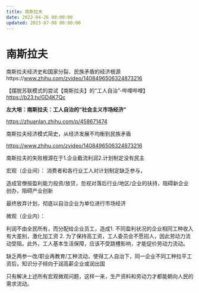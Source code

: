 ```yaml
---
title: 南斯拉夫
date: 2022-04-26 00:00:00
updated: 2023-07-08 00:00:00
---
```


# 南斯拉夫

南斯拉夫经济史和国家分裂、民族矛盾的经济根源https://www.zhihu.com/zvideo/1408496506324873216

【摆脱苏联模式的尝试【南斯拉夫】的“工人自治”-哔哩哔哩】 https://b23.tv/GD4K7Qc

**左大培：南斯拉夫：工人自治的“社会主义市场经济”**

https://zhuanlan.zhihu.com/p/458671474

南斯拉夫经济模式简史，从经济发展不均衡到民族矛盾

https://www.zhihu.com/zvideo/1408496506324873216

南斯拉夫的失败根源在于1.企业截流利润2.计划制定没有民主

宏观（企业间）：
消费者和各行业工人对计划制定缺乏参与，

造成官僚按盈利能力投资/放贷，忽视对落后行业/地区/企业的扶持，阻碍新企业创办，阻碍产业创新

最终放弃计划，彻底以自治企业为单位进行市场经济

微观（企业内）：

利润不由全民所有，而分配给企业员工，造成1. 不同盈利状况的企业相同工种收入有大差别，激化加工资 2. 为了保持高工资，工人委员会不愿招人，因此劳动力流动受阻。此外，工人基本生活保障，应该不受跳槽影响，才能促价劳动力流动。

缺乏两参一改/职业再教育/工种流动，使得工人自治下，同一企业不同工种拉平工资后，知识分子倾向于润高薪企业或润出国

只有解决上述所有宏观微观问题，这样一来，生产资料和劳动力才都能朝向人民的需求流动。
